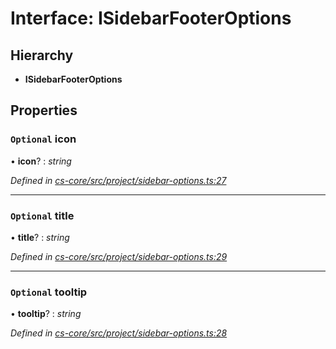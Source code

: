 # Interface: ISidebarFooterOptions

## Hierarchy

* **ISidebarFooterOptions**

## Properties

### `Optional` icon

• **icon**? : *string*

*Defined in [cs-core/src/project/sidebar-options.ts:27](https://github.com/TNOCS/csnext/blob/ec6e73e4/packages/cs-core/src/project/sidebar-options.ts#L27)*

___

### `Optional` title

• **title**? : *string*

*Defined in [cs-core/src/project/sidebar-options.ts:29](https://github.com/TNOCS/csnext/blob/ec6e73e4/packages/cs-core/src/project/sidebar-options.ts#L29)*

___

### `Optional` tooltip

• **tooltip**? : *string*

*Defined in [cs-core/src/project/sidebar-options.ts:28](https://github.com/TNOCS/csnext/blob/ec6e73e4/packages/cs-core/src/project/sidebar-options.ts#L28)*
